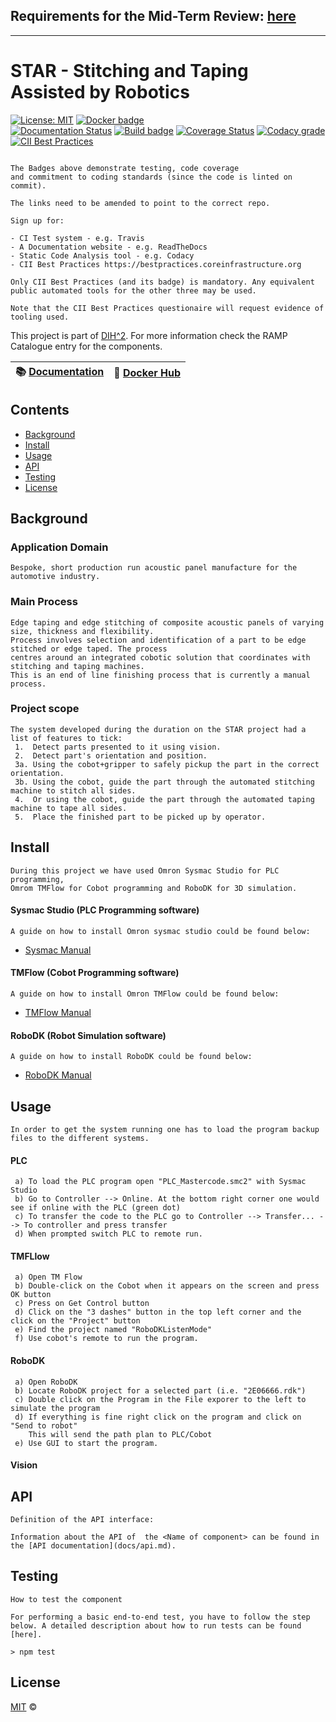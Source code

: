 ## Requirements for the Mid-Term Review: [here](docs/README.md) 
<hr />

# STAR - Stitching and Taping Assisted by Robotics

[![License: MIT](https://img.shields.io/github/license/ramp-eu/TTE.project1.svg)](https://opensource.org/licenses/MIT)
[![Docker badge](https://img.shields.io/docker/pulls/ramp-eu/TTE.project1.svg)](https://hub.docker.com/r/<org>/<repo>/)
<br/>
[![Documentation Status](https://readthedocs.org/projects/tte-project1/badge/?version=latest)](https://tte-project1.readthedocs.io/en/latest/?badge=latest)
[![Build badge](https://img.shields.io/travis/ramp-eu/TTE.project1.svg)](https://travis-ci.org/ramp-eu/TTE.project1/)
[![Coverage Status](https://coveralls.io/repos/github/ramp-eu/TTE.project1/badge.svg?branch=master)](https://coveralls.io/github/ramp-eu/TTE.project1?branch=master)
[![Codacy grade](https://img.shields.io/codacy/grade/99310c5c4332439197633912a99d2e3c)](https://app.codacy.com/manual/jason-fox/TTE.project1)
[![CII Best Practices](https://bestpractices.coreinfrastructure.org/projects/4187/badge)](https://bestpractices.coreinfrastructure.org/projects/4187)

```text

The Badges above demonstrate testing, code coverage
and commitment to coding standards (since the code is linted on commit).

The links need to be amended to point to the correct repo.

Sign up for:

- CI Test system - e.g. Travis
- A Documentation website - e.g. ReadTheDocs
- Static Code Analysis tool - e.g. Codacy
- CII Best Practices https://bestpractices.coreinfrastructure.org

Only CII Best Practices (and its badge) is mandatory. Any equivalent public automated tools for the other three may be used.

Note that the CII Best Practices questionaire will request evidence of tooling used.

```


This project is part of [DIH^2](http://www.dih-squared.eu/). For more information check the RAMP Catalogue entry for the components.

| :books: [Documentation](https://tte-project1.readthedocs.io/en/latest/) | :whale: [Docker Hub](https://hub.docker.com/r/link-to-docker) |
| --------------------------------------------- | ------------------------------------------------------------- |


## Contents

-   [Background](#background)
-   [Install](#install)
-   [Usage](#usage)
-   [API](#api)
-   [Testing](#testing)
-   [License](#license)

## Background

### Application Domain
	Bespoke, short production run acoustic panel manufacture for the automotive industry.
### Main Process
	Edge taping and edge stitching of composite acoustic panels of varying size, thickness and flexibility. 
	Process involves selection and identification of a part to be edge stitched or edge taped. The process
	centres around an integrated cobotic solution that coordinates with stitching and taping machines. 
	This is an end of line finishing process that is currently a manual process.

### Project scope
```
The system developed during the duration on the STAR project had a list of features to tick: 
 1.  Detect parts presented to it using vision.
 2.  Detect part's orientation and position. 
 3a. Using the cobot+gripper to safely pickup the part in the correct orientation.
 3b. Using the cobot, guide the part through the automated stitching machine to stitch all sides. 
 4.  Or using the cobot, guide the part through the automated taping machine to tape all sides.
 5.  Place the finished part to be picked up by operator. 
```

## Install

```text
During this project we have used Omron Sysmac Studio for PLC programming, 
Omrom TMFlow for Cobot programming and RoboDK for 3D simulation.
```
#### Sysmac Studio (PLC Programming software)
```text
A guide on how to install Omron sysmac studio could be found below: 
```
- [Sysmac Manual](https://assets.omron.eu/downloads/manual/en/v13/w504_sysmac_studio_operation_manual_en.pdf)

#### TMFlow (Cobot Programming software)
```text
A guide on how to install Omron TMFlow could be found below: 
```
- [TMFlow Manual](https://assets.omron.eu/downloads/manual/en/v8/i626_tm_flow_software_installation_manual_en.pdf)

#### RoboDK (Robot Simulation software)
```text
A guide on how to install RoboDK could be found below: 
```
- [RoboDK Manual](https://robodk.com/doc/en/Plugin-SolidWorks-Install.html)




## Usage

```text
In order to get the system running one has to load the program backup files to the different systems.
```
#### PLC
```text
 a) To load the PLC program open "PLC_Mastercode.smc2" with Sysmac Studio
 b) Go to Controller --> Online. At the bottom right corner one would see if online with the PLC (green dot)
 c) To transfer the code to the PLC go to Controller --> Transfer... --> To controller and press transfer
 d) When prompted switch PLC to remote run. 
```
#### TMFLlow
```text 
 a) Open TM Flow 
 b) Double-click on the Cobot when it appears on the screen and press OK button
 c) Press on Get Control button
 d) Click on the "3 dashes" button in the top left corner and the click on the "Project" button
 e) Find the project named "RoboDKListenMode"
 f) Use cobot's remote to run the program.
```
#### RoboDK
```text 
 a) Open RoboDK
 b) Locate RoboDK project for a selected part (i.e. "2E06666.rdk")
 c) Double click on the Program in the File exporer to the left to simulate the program 
 d) If everything is fine right click on the program and click on "Send to robot"
    This will send the path plan to PLC/Cobot
 e) Use GUI to start the program.
```

#### Vision

## API

```text
Definition of the API interface:

Information about the API of  the <Name of component> can be found in the [API documentation](docs/api.md).

```

## Testing

```text
How to test the component

For performing a basic end-to-end test, you have to follow the step below. A detailed description about how to run tests can be found [here].

> npm test

```

## License

[MIT](LICENSE) © <TTE>
